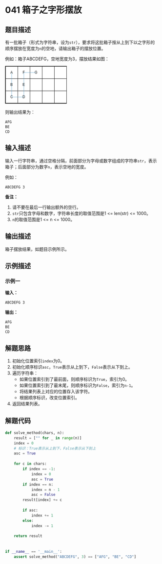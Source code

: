 # 041 箱子之字形摆放

## 题目描述

有一批箱子（形式为字符串，设为`str`），要求将这批箱子按从上到下以之字形的顺序摆放在宽度为`n`的空地，请输出箱子的摆放位置。

例如：箱子ABCDEFG，空地宽度为3，摆放结果如图：

![之字形摆放](images/041-001-zigzag.png)

则输出结果为：
```text
AFG
BE
CD
```

## 输入描述

输入一行字符串，通过空格分隔，前面部分为字母或数字组成的字符串`str`，表示箱子；后面部分为数字`n`，表示空地的宽度。

例如：
```text
ABCDEFG 3
```

**备注：**
1. 请不要在最后一行输出额外的空行。
2. `str`只包含字母和数字，字符串长度的取值范围是1 <= len(str) <= 1000。
3. `n`的取值范围是1 <= n <= 1000。

## 输出描述

箱子摆放结果，如题目示例所示。

## 示例描述

### 示例一

**输入：**
```text
ABCDEFG 3
```

**输出：**
```text
AFG
BE
CD
```

## 解题思路

1. 初始化位置索引`index`为0。
2. 初始化顺序标识`asc`，`True`表示从上到下，`False`表示从下到上。
3. 遍历字符串：
    - 如果位置索引到了最前面，则顺序标识为`True`，索引为0。
    - 如果位置索引到了最末尾，则顺序标识为`False`，索引为`n-1`。
    - 将结果列表上对应的位置存入该字符。
    - 根据顺序标识，改变位置索引。
4. 返回结果列表。

## 解题代码

```python
def solve_method(chars, n):
    result = ["" for _ in range(n)]
    index = 0
    # 标识：True表示从上到下，False表示从下到上
    asc = True

    for c in chars:
        if index == -1:
            index = 0
            asc = True
        if index == n:
            index = n - 1
            asc = False
        result[index] += c

        if asc:
            index += 1
        else:
            index -= 1

    return result


if __name__ == '__main__':
    assert solve_method("ABCDEFG", 3) == ["AFG", "BE", "CD"]
```